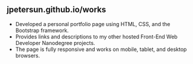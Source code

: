 ## jpetersun.github.io/works

* Developed a personal portfolio page using HTML, CSS, and the Bootstrap framework. 
* Provides links and descriptions to my other hosted Front-End Web Developer Nanodegree projects.
* The page is fully responsive and works on mobile, tablet, and desktop browsers.
